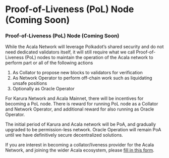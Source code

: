 # Proof-of-Liveness \(PoL\) Node \(Coming Soon\)

### Proof-of-Liveness \(PoL\) Node \(Coming Soon\)

While the Acala Network will leverage Polkadot’s shared security and do not need dedicated validators itself, it will still require what we call Proof-of-Liveness \(PoL\) nodes to maintain the operation of the Acala network to perform part or all of the following actions

1. As Collator to propose new blocks to validators for verification
2. As Network Operator to perform off-chain work such as liquidating unsafe positions
3. Optionally as Oracle Operator

For Karura Network and Acala Mainnet, there will be incentives for becoming a PoL node. There is reward for running PoL node as a Collator and Network Operator, and additional reward for also running as Oracle Operator.

The initial period of Karura and Acala network will be PoA, and gradually upgraded to be permission-less network. Oracle Operation will remain PoA until we have definitively secure decentralized solutions.

If you are interest in becoming a collator/liveness provider for the Acala Network, and joining the wider Acala ecosystem, please [fill in this form](https://forms.gle/WQesfKVZmJeXov1e9).

